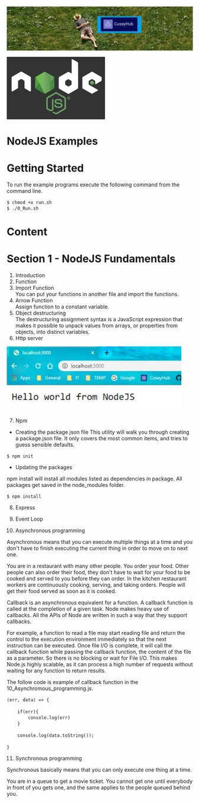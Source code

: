 ![CuseyHub](https://github.com/cusey/ImageForWiki/blob/master/Logos/CuseyHub_Banner_Small.jpg)

![NodeJs Logo](https://github.com/cusey/ImageForWiki/blob/master/Logos/NodeJS.PNG)

# NodeJS Examples

# Getting Started    
To run the example programs execute the following command from the command line.      

```
$ chmod +x run.sh
$ ./0_Run.sh
```

# Content    
# Section 1 - NodeJS Fundamentals      
1. Introduction     
2. Function     
3. Import Function     
    You can put your functions in another file and import the functions.         
4. Arrow Function     
    Assign function to a constant variable.      
5. Object destructuring  
   The destructuring assignment syntax is a JavaScript expression that makes it possible to unpack values from arrays, or properties from objects, into distinct variables.     
6. Http server 

<img 
src="https://github.com/cusey/ImageForWiki/blob/master/NodeJSExamples/http_server.png" 
alt="Http Server" 
height="175px"/> 

7. Npm     

* Creating the package json file 
This utility will walk you through creating a package.json file.
It only covers the most common items, and tries to guess sensible defaults.
```
$ npm init
```
* Updating the packages

 npm install will install all modules listed as dependencies in package. All packages get
 saved in the node_modules folder. 
 ```
 $ npm install
 ```
 8. Express      
 9. Event Loop     

 10. Asynchronous programming    

 Asynchronous means that you can execute multiple things at a time and you don't have to finish executing the current thing in order to move on to next one.       

You are in a restaurant with many other people. You order your food. Other people can also order their food, they don't have to wait for your food to be cooked and served to you before they can order. In the kitchen restaurant workers are continuously cooking, serving, and taking orders. People will get their food served as soon as it is cooked.       

Callback is an asynchronous equivalent for a function. A callback function is called at the completion of a given task. Node makes heavy use of callbacks. All the APIs of Node are written in such a way that they support callbacks.

For example, a function to read a file may start reading file and return the control to the execution environment immediately so that the next instruction can be executed. Once file I/O is complete, it will call the callback function while passing the callback function, the content of the file as a parameter. So there is no blocking or wait for File I/O. This makes Node.js highly scalable, as it can process a high number of requests without waiting for any function to return results.

The follow code is example of callback function in the 10_Asynchromous_programming.js. 

```
(err, data) => {

    if(err){
        console.log(err)
    }
    
    console.log(data.toString());

}
```

11. Synchronous programming     

Synchronous basically means that you can only execute one thing at a time.     

You are in a queue to get a movie ticket. You cannot get one until everybody in front of you gets one, and the same applies to the people queued behind you.     

  